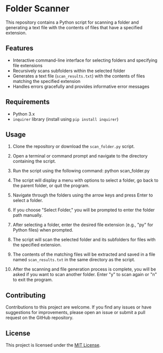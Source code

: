 # Folder Scanner

This repository contains a Python script for scanning a folder and generating a text file with the contents of files that have a specified extension.

## Features

- Interactive command-line interface for selecting folders and specifying file extensions
- Recursively scans subfolders within the selected folder
- Generates a text file (`scan_results.txt`) with the contents of files matching the specified extension
- Handles errors gracefully and provides informative error messages

## Requirements

- Python 3.x
- `inquirer` library (install using `pip install inquirer`)

## Usage

1. Clone the repository or download the `scan_folder.py` script.

2. Open a terminal or command prompt and navigate to the directory containing the script.

3. Run the script using the following command:
python scan_folder.py

4. The script will display a menu with options to select a folder, go back to the parent folder, or quit the program.

5. Navigate through the folders using the arrow keys and press Enter to select a folder.

6. If you choose "Select Folder," you will be prompted to enter the folder path manually.

7. After selecting a folder, enter the desired file extension (e.g., "py" for Python files) when prompted.

8. The script will scan the selected folder and its subfolders for files with the specified extension.

9. The contents of the matching files will be extracted and saved in a file named `scan_results.txt` in the same directory as the script.

10. After the scanning and file generation process is complete, you will be asked if you want to scan another folder. Enter "y" to scan again or "n" to exit the program.

## Contributing

Contributions to this project are welcome. If you find any issues or have suggestions for improvements, please open an issue or submit a pull request on the GitHub repository.

## License

This project is licensed under the [MIT License](LICENSE).

